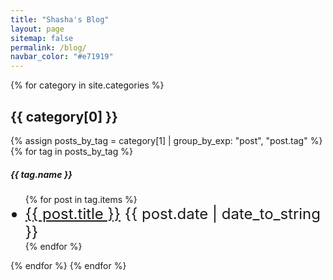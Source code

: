 ```yaml
---
title: "Shasha's Blog"
layout: page
sitemap: false
permalink: /blog/
navbar_color: "#e71919"
---
```


<!-- <ul>
  {% for post in site.posts %}
    <li>
      {{ post.date | date_to_string }}: <a href="{{ post.url }}">{{ post.title}}</a>
    </li>
  {% endfor %}
</ul> -->

<!-- {% for tag in site.tags %}

  <h3>{{ tag[0] }}</h3>
  <ul>
    {% for post in tag[1] %}
      <li><a href="{{ post.url }}">{{ post.title }}</a></li>
    {% endfor %}
  </ul>
{% endfor %} -->

<!-- {% for category in site.categories %}

  <h3>{{ category[0] }}</h3>
  <ul>
    {% for post in category[1] %}
      <li style="font-size: 18pt"><a href="{{ site.url }}{{ site.baseurl }}{{ post.url }}">{{ post.title }}</a> <span class="float-right"> {{ post.date | date_to_string }} </span></li>
    {% endfor %}
  </ul>
{% endfor %} -->

{% for category in site.categories %}

<h2>{{ category[0] }}</h2>

{% assign posts_by_tag = category[1] | group_by_exp: "post", "post.tag" %}
{% for tag in posts_by_tag %}

<h5>{{ tag.name }}</h5>
<ul>
  {% for post in tag.items %}
    <li style="font-size: 18pt"><a href="{{ site.url }}{{ site.baseurl }}{{ post.url }}">{{ post.title }}</a> <span class="float-right"> {{ post.date | date_to_string }} </span></li>
  {% endfor %}
</ul>
{% endfor %}
{% endfor %}

<!-- <ul>
    {% for post in site.posts %}
        {% if post.categories contains "movies" %}
            <li>
                {{ post.date | date_to_string }}: <a href="{{ post.url }}">{{ post.title}}</a>
                {{ post.excerpt }}
            </li>
        {% endif %}
    {% endfor %}
</ul> -->
